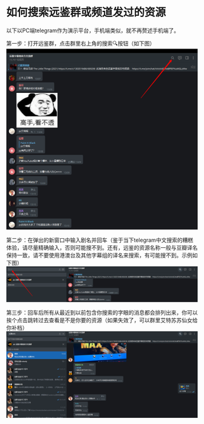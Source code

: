 
# 如何搜索远鉴群或频道发过的资源                      
以下以PC端telegram作为演示平台，手机端类似，就不再赘述手机端了。                

第一步：打开远鉴群，点击群里右上角的搜索🔍按钮（如下图）          
![step1](./如何搜索远鉴群或频道发过的资源/1.png)                    

第二步：在弹出的新窗口中输入剧名并回车（鉴于当下telegram中文搜索的糟糕体验，请尽量精确输入，否则可能搜不到。还有，远鉴的资源名称一般与豆瓣译名保持一致，请不要使用港澳台及其他字幕组的译名来搜索，有可能搜不到。示例如下图）      
![step2](./如何搜索远鉴群或频道发过的资源/2.png)             

第三步：回车后所有从最近到以前包含你搜索的字眼的消息都会排列出来，你可以挨个点击跳转过去查看是不是你要的资源（如果失效了，可以群里艾特苏苏仙女给你补档）                    
![step3](./如何搜索远鉴群或频道发过的资源/3.png)     
